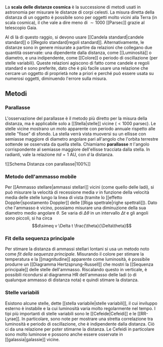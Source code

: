 La **scala delle distanze cosmica** è la successione di metodi usati in astronomia per misurare le distanze di corpi celesti. La misura diretta della distanza di un oggetto è possibile sono per oggetti molto vicini alla Terra (in scala cosmica), il che vale a dire meno di $\sim1000$ [[Parsec]] grazie al telescopio Gaia.

Al di là di questo raggio, si devono usare [[Candela standard|candele standard]] o [[Regolo standard|regoli standard]]. Alternativamente, le distanze sono in genere misurate a partire da relazioni che collegano due quantità osservate: una dipendente dalla distanza, come [[Luminosità]] o diametro, e una indipendente, come [[Colore]] o periodo di oscillazione (per stelle variabili). Queste relazioni agiscono di fatto come candele e regoli standard e sono preferite, dato che è più facile usare una relazione che cercare un oggetto di proprietà note a priori e perché può essere usata su numerosi oggetti, diminuendo l'errore sulla misura.
## Metodi
### Parallasse
L'osservazione del parallasse è il metodo più diretto per la misura della distanza, ma è applicabile solo a [[Stella|stelle]] vicine ($<1000$ parsec). Le stelle vicine mostrano un moto apparente con periodo annuale rispetto alle stelle "fisse" di sfondo. La stella verrà vista muoversi su un ellisse con semiasse maggiore di diametro angolare pari all'angolo che l'orbita terrestre sottende se osservata da quella stella. Chiamiamo **parallasse** $\pi$ l'angolo corrispondente al semiasse maggiore dell'ellisse tracciata dalla stella. In radianti, vale la relazione $\pi d=1$ AU, con $d$ la distanza.

![[Schema Distanza con parallasse|100%]]

### Metodo dell'ammasso mobile
Per [[Ammasso stellare|ammassi stellari]] vicini (come quello delle Iadi), si può misurare la velocità di recessione media $v$ in funzione della velocità media delle stelle lungo la linea di vista (tramite lo [[effetto Doppler|spostamento Doppler]] delle [[Riga spettrale|righe spettrali]]). Dato che l'ammasso è vicino, possiamo misurare una diminuzione della sua diametro medio angolare $\theta$. Se varia di $\Delta\theta$ in un intervallo $\Delta t$ e gli angoli sono piccoli, si ha circa
$$d\simeq v \Delta t \frac{\theta}{\Delta\theta}$$
### Fit della sequenza principale
Per stimare la distanza di ammassi stellari lontani si usa un metodo noto come *fit della sequenza principale*. Misurando il colore per stimare la temperatura e la [[magnitudine]] apparente come luminosità, è possibile produrre un [[Diagramma Hertzsprung-Russell]] che mostri la [[Sequenza principale]] delle stelle dell'ammasso. Riscalando questo in verticale, è possibili ricondursi al diagramma HR dell'ammasso delle Iadi (o di qualunque ammasso di distanza nota) e quindi stimare la distanza.
### Stelle variabili
Esistono alcune stelle, dette [[stella variabile|stelle variabili]], il cui inviluppo esterno è instabile e la cui luminosità varia molto regolarmente nel tempo. I tipi più importanti di stelle variabili sono le [[Cefeide|Cefeidi]] e le [[RR-Lyrae]]. In particolare, sono note per mostrare una stretta correlazione tra luminosità e periodo di oscillazione, che è indipendente dalla distanza. Ciò ci da una relazione per poter stimarne la distanza. Le Cefeidi in particolare sono molto luminose e possono anche essere osservate in [[galassia|galassie]] vicine.